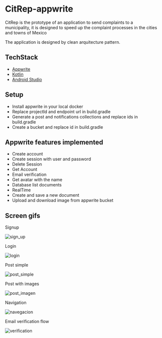 # CitRep-appwrite

CitRep is the prototype of an application to send complaints to a municipality, 
it is designed to speed up the complaint processes in the cities and towns of Mexico

The application is designed by clean arquitecture pattern.

## TechStack
- [Appwrite](https://github.com/appwrite/appwrite)
- [Kotlin](https://kotlinlang.org/)
- [Android Studio](https://developer.android.com/studio)

## Setup
- Install appwrite in your local docker
- Replace projectId and endpoint url in build.gradle
- Generate a post and notifications collections and replace ids in build.gradle
- Create a bucket and replace id in build.gradle

## Appwrite features implemented
- Create account
- Create session with user and password
- Delete Session
- Get Account
- Email verification
- Get avatar with the name
- Database list documents
- RealTime
- Create and save a new document
- Upload and download image from appwrite bucket

## Screen gifs

Signup

![sign_up](https://user-images.githubusercontent.com/51680520/167661633-76eb30fb-b71a-4f50-a419-f5e1630a8cfd.gif)


Login

![login](https://user-images.githubusercontent.com/51680520/167660865-7020250f-e9d1-42d0-a93e-929eb1b7f5e8.gif)

Post simple

![post_simple](https://user-images.githubusercontent.com/51680520/167661761-01dc6665-7913-4794-85ae-8062987d2831.gif)

Post with images

![post_imagen](https://user-images.githubusercontent.com/51680520/167661798-55e4ea1d-3873-4831-bbe2-f6a39fc1885b.gif)

Navigation

![navegacion](https://user-images.githubusercontent.com/51680520/167661874-d4c86732-477c-43e8-b92d-e552abab3ebf.gif)

Email verification flow

![verification](https://user-images.githubusercontent.com/51680520/167661962-c53fb340-ca68-4fb6-b0a1-7f575de6d6b1.gif)

